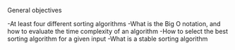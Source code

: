 General objectives


-At least four different sorting algorithms
-What is the Big O notation, and how to evaluate the time complexity of an algorithm
-How to select the best sorting algorithm for a given input
-What is a stable sorting algorithm
